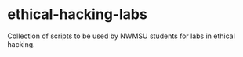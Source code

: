 # ethical-hacking-labs
Collection of scripts to be used by NWMSU students for labs in ethical hacking.
